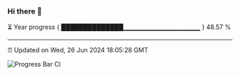 ### Hi there 👋

⏳ Year progress { ██████████████▁▁▁▁▁▁▁▁▁▁▁▁▁▁▁▁ } 48.57 %

---

⏰ Updated on Wed, 26 Jun 2024 18:05:28 GMT

![Progress Bar CI](https://github.com/liununu/liununu/workflows/Progress%20Bar%20CI/badge.svg)
